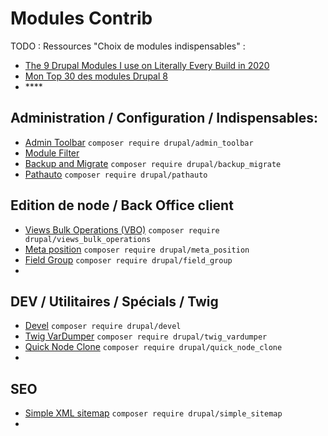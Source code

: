 # Modules Contrib

TODO : Ressources "Choix de modules indispensables" :

* [The 9 Drupal Modules I use on Literally Every Build in 2020](https://mikemadison.net/blog/2020/7/12/the-9-drupal-modules-i-use-on-literally-every-build-in-2020)
* [Mon Top 30 des modules Drupal 8](https://makina-corpus.com/blog/metier/2019/top-drupal-modules)
* \*\*\*\*

## **Administration / Configuration / Indispensables:**

* [Admin Toolbar](https://www.drupal.org/project/admin_toolbar) `composer require drupal/admin_toolbar`
* [Module Filter](https://www.drupal.org/project/module_filter)
* [Backup and Migrate](https://www.drupal.org/project/backup_migrate) `composer require drupal/backup_migrate`
* [Pathauto](https://www.drupal.org/project/pathauto) `composer require drupal/pathauto`

## Edition de node / Back Office client

* [Views Bulk Operations \(VBO\)](https://www.drupal.org/project/views_bulk_operations) `composer require drupal/views_bulk_operations`
* [Meta position](https://www.drupal.org/project/meta_position) `composer require drupal/meta_position`
* [Field Group](https://www.drupal.org/project/field_group) `composer require drupal/field_group`
* 
## DEV / Utilitaires / Spécials / Twig

* [Devel](https://www.drupal.org/project/devel) `composer require drupal/devel`
* [Twig VarDumper](https://www.drupal.org/project/twig_vardumper) `composer require drupal/twig_vardumper`
* [Quick Node Clone](https://www.drupal.org/project/quick_node_clone) `composer require drupal/quick_node_clone`
* 
## SEO

* [Simple XML sitemap](https://www.drupal.org/project/simple_sitemap) `composer require drupal/simple_sitemap`
* 


